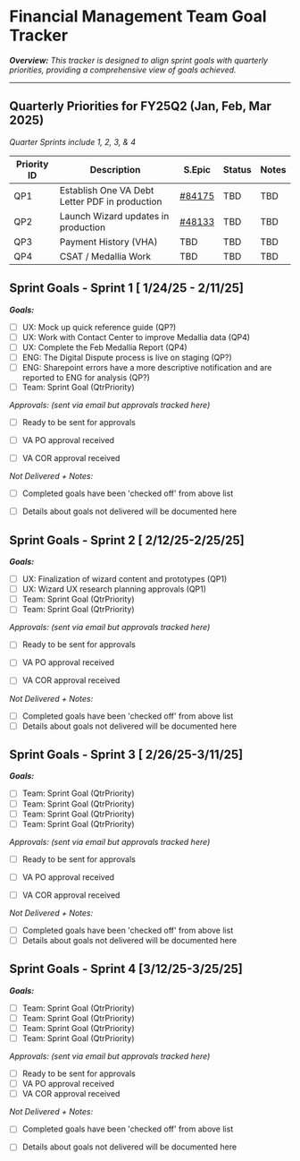 
# Financial Management Team Goal Tracker  
_**Overview:** This tracker is designed to align sprint goals with quarterly priorities, providing a comprehensive view of goals achieved._ 

---

## Quarterly Priorities for FY25Q2 (Jan, Feb, Mar 2025)  
*Quarter Sprints include 1, 2, 3, & 4*
  
| Priority ID | Description | S.Epic |Status | Notes |  
|-------------|---------------|-----------------|---------------|  ---------------|  
| QP1 | Establish One VA Debt Letter PDF in production| [#84175](https://github.com/department-of-veterans-affairs/va.gov-team/issues/84175) | TBD | TBD |   
| QP2 | Launch Wizard updates in production| [#48133](https://github.com/orgs/department-of-veterans-affairs/projects/1514/views/6?pane=issue&itemId=88349041&issue=department-of-veterans-affairs%7Cva.gov-team%7C48133)| TBD |  TBD |  
| QP3 | Payment History (VHA)  | TBD | TBD |  TBD |  
| QP4 | CSAT / Medallia Work  | TBD | TBD |  TBD |   

## Sprint Goals - Sprint 1 [ 1/24/25 - 2/11/25] 
**_Goals:_**
- [ ] UX: Mock up quick reference guide (QP?)
- [ ] UX: Work with Contact Center to improve Medallia data (QP4)  
- [ ] UX: Complete the Feb Medallia Report (QP4)
- [ ] ENG: The Digital Dispute process is live on staging (QP?)
- [ ] ENG: Sharepoint errors have a more descriptive notification and are reported to ENG for analysis (QP?)
- [ ] Team: Sprint Goal (QtrPriority)  

**Approvals:* (sent via email but approvals tracked here)*
 - [ ] Ready to be sent for approvals
 - [ ] VA PO approval received
 - [ ] VA COR approval received
 

*Not Delivered + Notes:*
- [ ] Completed goals have been 'checked off' from above list
- [ ] Details about goals not delivered will be documented here

  
## Sprint Goals - Sprint 2 [ 2/12/25-2/25/25]  
**_Goals:_**
- [ ] UX: Finalization of wizard content and prototypes (QP1)  
- [ ] UX: Wizard UX research planning approvals (QP1)  
- [ ] Team: Sprint Goal (QtrPriority)  
- [ ] Team: Sprint Goal (QtrPriority)  

**Approvals:* (sent via email but approvals tracked here)*
 - [ ] Ready to be sent for approvals
 - [ ] VA PO approval received
 - [ ] VA COR approval received
 

*Not Delivered + Notes:*
- [ ] Completed goals have been 'checked off' from above list
- [ ] Details about goals not delivered will be documented here
  
## Sprint Goals - Sprint 3 [ 2/26/25-3/11/25]  
**_Goals:_**
- [ ] Team: Sprint Goal (QtrPriority)  
- [ ] Team: Sprint Goal (QtrPriority)  
- [ ] Team: Sprint Goal (QtrPriority)  
- [ ] Team: Sprint Goal (QtrPriority)  

**Approvals:* (sent via email but approvals tracked here)*

 - [ ] Ready to be sent for approvals
 - [ ] VA PO approval received
 - [ ] VA COR approval received
 

*Not Delivered + Notes:*
- [ ] Completed goals have been 'checked off' from above list
- [ ] Details about goals not delivered will be documented here
  
## Sprint Goals - Sprint 4 [3/12/25-3/25/25]  
**_Goals:_**
- [ ] Team: Sprint Goal (QtrPriority)  
- [ ] Team: Sprint Goal (QtrPriority)  
- [ ] Team: Sprint Goal (QtrPriority)  
- [ ] Team: Sprint Goal (QtrPriority)
  
**Approvals:* (sent via email but approvals tracked here)*

 - [ ] Ready to be sent for approvals
 - [ ] VA PO approval received
 - [ ] VA COR approval received
 
*Not Delivered + Notes:*
- [ ] Completed goals have been 'checked off' from above list
- [ ] Details about goals not delivered will be documented here
  
